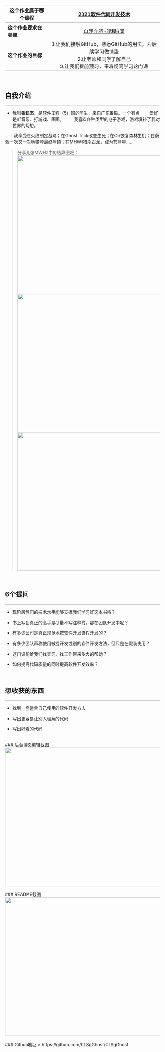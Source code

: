 | 这个作业属于哪个课程 | [2021软件代码开发技术](https://edu.cnblogs.com/campus/gdgy/2021Softwarecodedevelopmenttechnology) |
| -------------------- | :----------------------------------------------------------: |
| **这个作业要求在哪里**   | [自我介绍+课程6问](https://edu.cnblogs.com/campus/gdgy/2021Softwarecodedevelopmenttechnology/homework/11773) |
| **这个作业的目标**       | 1.让我们接触GitHub，熟悉GitHub的用法，为后续学习做铺垫<br />2.让老师和同学了解自己<br />3.让我们提前预习，带着疑问学习这门课 | <br /> <br />
<br />

## 自我介绍
- - -
- 我叫**张民杰**，是软件工程（5）班的学生，来自广东番禺。一个有点
　　爱好是听音乐、打游戏、画画。
　　我喜欢各种类型的电子游戏，游戏填补了我对世界的幻想。
  
　　我享受在火纹制定战略；在Ghost Trick改变生死；在Ori恢复森林生机；在蔚蓝一次又一次地攀登最终登顶；在MHW:I猎杀古龙，成为苍蓝星......
>分享几张MWH:I中的结算图吧：
<img src="https://img2020.cnblogs.com/blog/1958609/202103/1958609-20210308214220112-1871406239.jpg" width = "800" height = "450" align=center /> <br />
<img src="https://img2020.cnblogs.com/blog/1958609/202103/1958609-20210308211506140-1087712321.jpg" width = "800" height = "450" align=center /> <br />
<img src="https://img2020.cnblogs.com/blog/1958609/202103/1958609-20210308211516880-1745392427.jpg" width = "800" height = "450" align=center /> <br /> 
<br />

## 6个提问
- - -
- 现阶段我们的技术水平能够支撑我们学习好这本书吗？

- 书上写到真正的高手是尽量不写注释的，那在团队开发中呢？
- 有多少公司是真正规范地按软件开发流程开发的？
- 有多少团队声称使用敏捷开发或别的软件开发方法，但只是在假装使用？
- 这门课能给我们找实习、找工作带来多大的帮助？
- 如何提高代码质量的同时提高软件开发效率？ <br />
<br />

## 想收获的东西
***
-  找到一套适合自己使用的软件开发方法

-  写出更容易让别人理解的代码
-  写出好看的代码 <br />
<br />
### 后台博文编辑截图
<img src="https://img2020.cnblogs.com/blog/1958609/202103/1958609-20210308212054598-1455331309.png" width = "800" height = "450" align=center /> <br />
<br />
### README截图
<img src="https://img2020.cnblogs.com/blog/1958609/202103/1958609-20210308213428312-1830797647.png" width = "800" height = "450" align=center /> <br />
<br />
### Github地址
> https://github.com/CLSgGhost/CLSgGhost
